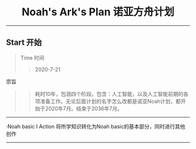 # <center>Noah's Ark's Plan 诺亚方舟计划<center/>
---
## Start 开始
> Time 时间
  >> 2020-7-21
  
宗旨
  >> 耗时10年，包涵四个阶段。包含：人工智能，以及人工智能前期的各项准备工作。无论后面计划的名字怎么改都是诺亚Noah计划，都开始于2020年7月。结束于2036年7月。
---
·Noah basic I Action
    将所学知识转化为Noah basic的基本部分，同时进行其他创作


---

